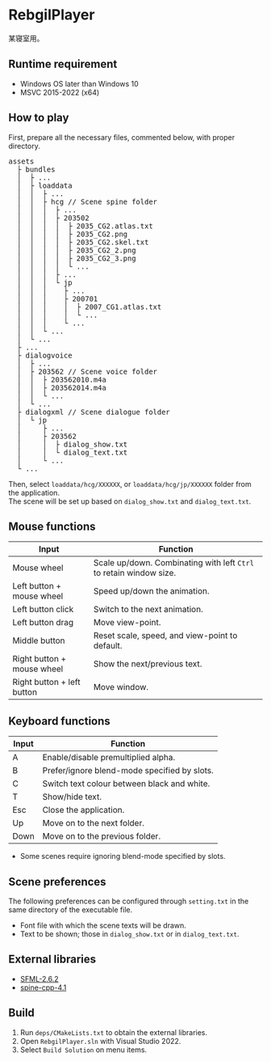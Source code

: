 # RebgilPlayer

某寝室用。

## Runtime requirement

- Windows OS later than Windows 10
- MSVC 2015-2022 (x64)

## How to play

First, prepare all the necessary files, commented below, with proper directory.

<pre>
assets
  ├ bundles
  │  ├ ...
  │  ├ loaddata
  │  │  ├ ...
  │  │  ├ hcg // Scene spine folder
  │  │  │  ├ ...
  │  │  │  ├ 203502
  │  │  │  │  ├ 2035_CG2.atlas.txt
  │  │  │  │  ├ 2035_CG2.png
  │  │  │  │  ├ 2035_CG2.skel.txt
  │  │  │  │  ├ 2035_CG2_2.png
  │  │  │  │  ├ 2035_CG2_3.png
  │  │  │  │  └ ...
  │  │  │  ├ ...
  │  │  │  └ jp
  │  │  │    ├ ...
  │  │  │    ├ 200701
  │  │  │    │  ├ 2007_CG1.atlas.txt
  │  │  │    │  └ ...
  │  │  │    └ ...
  │  │  └ ...
  │  └ ...
  ├ ...
  ├ dialogvoice
  │  ├ ...
  │  ├ 203562 // Scene voice folder
  │  │  ├ 203562010.m4a
  │  │  ├ 203562014.m4a
  │  │  └ ...
  │  └ ...
  ├ dialogxml // Scene dialogue folder
  │  └ jp
  │     ├ ...
  │     ├ 203562
  │     │  ├ dialog_show.txt
  │     │  └ dialog_text.txt
  │     └ ...
  └ ...
</pre>

Then, select `loaddata/hcg/XXXXXX`, or `loaddata/hcg/jp/XXXXXX` folder from the application.  
The scene will be set up based on `dialog_show.txt` and `dialog_text.txt`.

## Mouse functions

| Input | Function |
| --- | --- |
| Mouse wheel | Scale up/down. Combinating with left `Ctrl` to retain window size. |
| Left button + mouse wheel | Speed up/down the animation. |
| Left button click | Switch to the next animation. |
| Left button drag | Move view-point. |
| Middle button | Reset scale, speed, and view-point to default. |
| Right button + mouse wheel | Show the next/previous text. |
| Right button + left button | Move window. |

## Keyboard functions

| Input | Function |
| --- | --- |
| A | Enable/disable premultiplied alpha. |
| B | Prefer/ignore blend-mode specified by slots. |
| C | Switch text colour between black and white. |
| T | Show/hide text. |
| Esc | Close the application. |
| Up | Move on to the next folder. |
| Down | Move on to the previous folder. |

- Some scenes require ignoring blend-mode specified by slots.

## Scene preferences

The following preferences can be configured through `setting.txt` in the same directory of the executable file.
- Font file with which the scene texts will be drawn.
- Text to be shown; those in `dialog_show.txt` or in `dialog_text.txt`. 

## External libraries

- [SFML-2.6.2](https://www.sfml-dev.org/download/sfml/2.6.2/)
- [spine-cpp-4.1](https://github.com/EsotericSoftware/spine-runtimes/tree/4.1)

## Build

1. Run `deps/CMakeLists.txt` to obtain the external libraries. 
2. Open `RebgilPlayer.sln` with Visual Studio 2022.
3. Select `Build Solution` on menu items.
